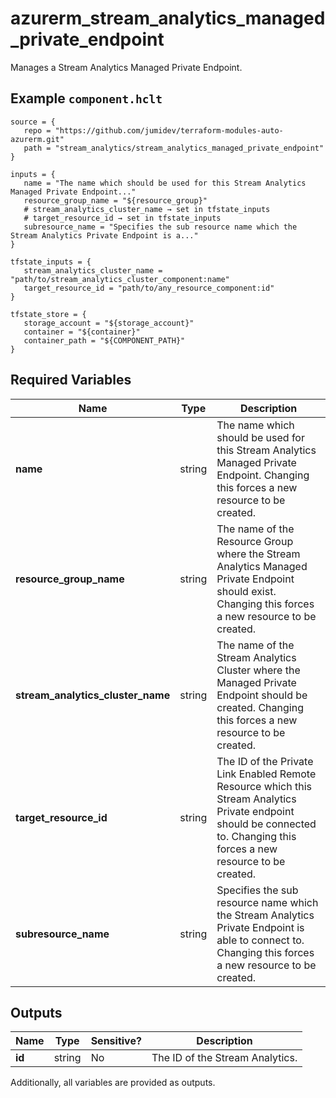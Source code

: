 # azurerm_stream_analytics_managed_private_endpoint

Manages a Stream Analytics Managed Private Endpoint.

## Example `component.hclt`

```hcl
source = {
   repo = "https://github.com/jumidev/terraform-modules-auto-azurerm.git"   
   path = "stream_analytics/stream_analytics_managed_private_endpoint"   
}

inputs = {
   name = "The name which should be used for this Stream Analytics Managed Private Endpoint..."   
   resource_group_name = "${resource_group}"   
   # stream_analytics_cluster_name → set in tfstate_inputs
   # target_resource_id → set in tfstate_inputs
   subresource_name = "Specifies the sub resource name which the Stream Analytics Private Endpoint is a..."   
}

tfstate_inputs = {
   stream_analytics_cluster_name = "path/to/stream_analytics_cluster_component:name"   
   target_resource_id = "path/to/any_resource_component:id"   
}

tfstate_store = {
   storage_account = "${storage_account}"   
   container = "${container}"   
   container_path = "${COMPONENT_PATH}"   
}

```

## Required Variables

| Name | Type |  Description |
| ---- | --------- |  ----------- |
| **name** | string |  The name which should be used for this Stream Analytics Managed Private Endpoint. Changing this forces a new resource to be created. | 
| **resource_group_name** | string |  The name of the Resource Group where the Stream Analytics Managed Private Endpoint should exist. Changing this forces a new resource to be created. | 
| **stream_analytics_cluster_name** | string |  The name of the Stream Analytics Cluster where the Managed Private Endpoint should be created. Changing this forces a new resource to be created. | 
| **target_resource_id** | string |  The ID of the Private Link Enabled Remote Resource which this Stream Analytics Private endpoint should be connected to. Changing this forces a new resource to be created. | 
| **subresource_name** | string |  Specifies the sub resource name which the Stream Analytics Private Endpoint is able to connect to. Changing this forces a new resource to be created. | 



## Outputs

| Name | Type | Sensitive? | Description |
| ---- | ---- | --------- | --------- |
| **id** | string | No  | The ID of the Stream Analytics. | 

Additionally, all variables are provided as outputs.
